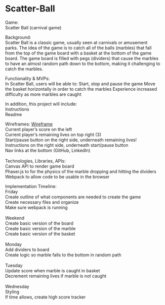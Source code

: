 # Scatter-Ball

Game: 
<br>Scatter Ball (carnival game)

Background: 
<br>
Scatter Ball is a classic game, usually seen at carnivals or amusement parks. The idea of the game is to catch all of the balls (marbles) that fall from the top of the game board with a basket at the bottom of the game board. The game board is filled with pegs (dividers) that cause the marbles to have an almost random path down to the bottom, making it challenging to catch the marbles.

Functionality & MVPs: 
<br>
In Scatter Ball, users will be able to:
Start, stop and pause the game
Move the basket horizontally in order to catch the marbles
Experience increased difficulty as more marbles are caught

In addition, this project will include:
<br>
Instructions
<br>
Readme


Wireframes: [Wireframe](https://user-images.githubusercontent.com/86130893/139481045-e5db9a93-1c60-46db-921c-35a4e75a09b4.png)
<br>
Current player’s score on the left
<br>
Current player’s remaining lives on top right (3)
<br>
Start/pause button on the right side, underneath remaining lives!
<br>
Instructions on the right side, underneath start/pause button
<br>
Nav links at the bottom (GitHub, LinkedIn)
<br><br>
Technologies, Libraries, APIs: 
<br>
Canvas API to render game board
<br>
Phaser.js to for the physics of the marble dropping and hitting the dividers
<br>
Webpack to allow code to be usable in the browser

Implementation Timeline:
<br>
Friday 
<br>
Create outline of what components are needed to create the game
<br>
Create necessary files and organize 
<br>
Make sure webpack is running
<br><br>
Weekend
<br>
Create basic version of the board
<br>
Create basic version of the marble
<br>
Create basic version of the basket
<br><br>
Monday
<br>
Add dividers to board
<br>
Create logic so marble falls to the bottom in random path
<br><br>
Tuesday
<br>
Update score when marble is caught in basket
<br>
Decrement remaining lives if marble is not caught
<br><br>
Wednesday
<br>
Styling
<br>
If time allows, create high score tracker
